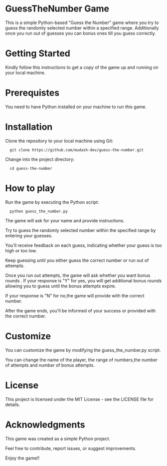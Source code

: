 # GuessTheNumber Game
This is a simple Python-based "Guess the Number" game where you try to guess the randomly selected number within a specified range. 
Additionally once you run out of guesses you can bonus ones till you guess correctly.

# Getting Started
Kindly follow this instructions to get a copy of the game up and running on your local machine.

# Prerequistes
You need to have Python installed on your machine to run this game.

# Installation
Clone the repository to your local machine using Git:

      git clone https://github.com/mudash-dev/guess-the-number.git

Change into the project directory:

      cd guess-the-number
      

# How to play
Run the game by executing the Python script: 

      python guess_the_number.py

The game will ask for your name and provide instructions.

Try to guess the randomly selected number within the specified range by entering your guesses.

You'll receive feedback on each guess, indicating whether your guess is too high or too low.

Keep guessing until you either guess the correct number or run out of attempts.

Once you run out attempts, the game will ask whether you want bonus rounds .
If your response is "Y" for yes, you will get additional bonus rounds allowing you to 
guess until the bonus attempts expire.

If your response is "N" for no,the game will provide with the correct number. 

After the game ends, you'll be informed of your success or provided with the correct number.

# Customize
You can customize the game by modifying the guess_the_number.py script.

You can change the name of the player, the range of numbers,the number of attempts and number of bonus attempts.

# License
This project is licensed under the MIT License - see the LICENSE file for details.

# Acknowledgments
This game was created as a simple Python project.
 
Feel free to contribute, report issues, or suggest improvements.

Enjoy the game!!
